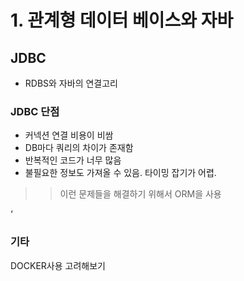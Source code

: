 # 1. 관계형 데이터 베이스와 자바

## JDBC

- RDBS와 자바의 연결고리

### JDBC 단점

- 커넥션 연결 비용이 비쌈
- DB마다 쿼리의 차이가 존재함
- 반복적인 코드가 너무 많음
- 불필요한 정보도 가져올 수 있음. 타이밍 잡기가 어렵.

>> 이런 문제들을 해결하기 위해서 ORM을 사용

‘

### 기타

DOCKER사용 고려해보기